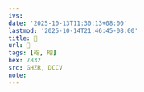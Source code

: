 ```yaml
---
ivs:
date: '2025-10-13T11:30:13+08:00'
lastmod: '2025-10-14T21:46:45-08:00'
title: 󰤹
url: 󰤹
tags: [砲, 砲]
hex: 7832
src: GHZR, DCCV
note:
---
```

